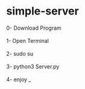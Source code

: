 # simple-server
0- Download Program <br><br>
1- Open Terminal <br><br>
2- sudo su <br><br>
3- python3 Server.py <br><br>
4- enjoy *_*

